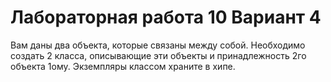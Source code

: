 # Лабораторная работа 10 Вариант 4
Вам даны два объекта, которые связаны между собой. Необходимо создать 2 класса, описывающие эти объекты и принадлежность 2го объекта 1ому.
Экземпляры классом храните в хипе.